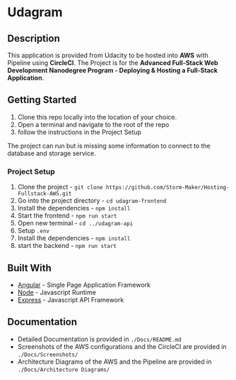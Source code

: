 # Udagram
## Description
This application is provided from Udacity to be hosted into **AWS** with Pipeline using **CircleCI**.
The Project is for the **Advanced Full-Stack Web Development Nanodegree Program - Deploying & Hosting a Full-Stack Application**.

## Getting Started

1. Clone this repo locally into the location of your choice.
2. Open a terminal and navigate to the root of the repo
3. follow the instructions in the Project Setup

The project can run but is missing some information to connect to the database and storage service.

### Project Setup

1. Clone the project - `git clone https://github.com/Storm-Maker/Hosting-Fullstack-AWS.git`
2. Go into the project directory - `cd udagram-frontend`
3. Install the dependencies - `npm install`
4. Start the frontend - `npm run start`
5. Open new terminal - `cd ../udagram-api`
6. Setup `.env`
7. Install the dependencies - `npm install`
8. start the backend - `npm run start`

## Built With

- [Angular](https://angular.io/) - Single Page Application Framework
- [Node](https://nodejs.org) - Javascript Runtime
- [Express](https://expressjs.com/) - Javascript API Framework

## Documentation

- Detailed Documentation is provided in `./Docs/README.md`
- Screenshots of the AWS configurations and the CircleCI are provided in `./Docs/Screenshots/`
- Architecture Diagrams of the AWS and the Pipeline are provided in `./Docs/Architecture Diagrams/`